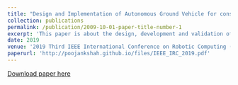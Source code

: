 ```yaml
---
title: "Design and Implementation of Autonomous Ground Vehicle for constrained environments"
collection: publications
permalink: /publication/2009-10-01-paper-title-number-1
excerpt: 'This paper is about the design, development and validation of the Eklavya 6.0 have been presented in this paper.Eklavya 6.0, a three-wheeled differential drive autonomous robot which can navigate to prespecified GPS coordinates as well as through lanes was developed to participate in the Autonomous Navigation Challenge of the 26th Intelligent Ground Vehicle Competition(IGVC).'
date: 2019
venue: '2019 Third IEEE International Conference on Robotic Computing (IRC)'
paperurl: 'http://poojankshah.github.io/files/IEEE_IRC_2019.pdf'
---
```


[Download paper here](http://poojankshah.github.io/files/IEEE_IRC_2019.pdf)
